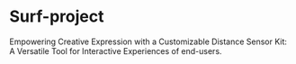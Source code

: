 # Surf-project
Empowering Creative Expression with a Customizable Distance Sensor Kit: A Versatile Tool for Interactive Experiences of end-users.
